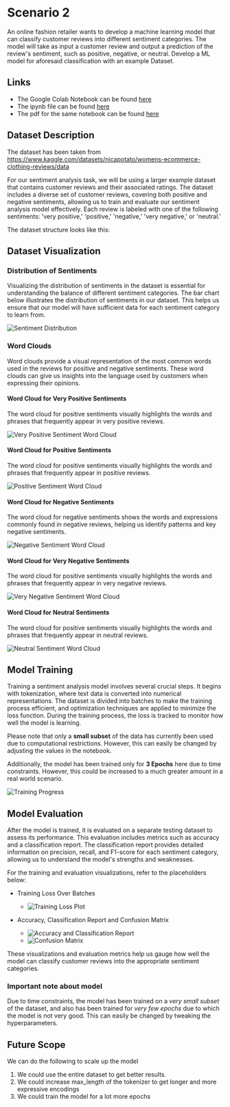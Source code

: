 # Scenario 2

An online fashion retailer wants to develop a machine learning model that can classify customer reviews into different sentiment categories. The model will take as input a customer review and output a prediction of the review's sentiment, such as positive,
negative, or neutral. Develop a ML model for aforesaid classification with an example Dataset.

## Links

- The Google Colab Notebook can be found [here](https://colab.research.google.com/drive/1F9qzOvG-hkCwBX519Sv8gbGN362BLjRi?usp=sharing)
- The ipynb file can be found [here](./Review_Sentiment_Analysis.ipynb)
- The pdf for the same notebook can be found [here](./review-sentiment-analysis.pdf)

## Dataset Description

The dataset has been taken from https://www.kaggle.com/datasets/nicapotato/womens-ecommerce-clothing-reviews/data

For our sentiment analysis task, we will be using a larger example dataset that contains customer reviews and their associated ratings. The dataset includes a diverse set of customer reviews, covering both positive and negative sentiments, allowing us to train and evaluate our sentiment analysis model effectively. Each review is labeled with one of the following sentiments: 'very positive,' 'positive,' 'negative,' 'very negative,' or 'neutral.'

The dataset structure looks like this:
  
## Dataset Visualization

### Distribution of Sentiments

Visualizing the distribution of sentiments in the dataset is essential for understanding the balance of different sentiment categories. The bar chart below illustrates the distribution of sentiments in our dataset. This helps us ensure that our model will have sufficient data for each sentiment category to learn from.

![Sentiment Distribution](./imgs/sentiment-dist.png)

### Word Clouds

Word clouds provide a visual representation of the most common words used in the reviews for positive and negative sentiments. These word clouds can give us insights into the language used by customers when expressing their opinions.

#### Word Cloud for Very Positive Sentiments

The word cloud for positive sentiments visually highlights the words and phrases that frequently appear in very positive reviews.

![Very Positive Sentiment Word Cloud](./imgs/very_pos.png)

#### Word Cloud for Positive Sentiments

The word cloud for positive sentiments visually highlights the words and phrases that frequently appear in positive reviews.

![Positive Sentiment Word Cloud](./imgs/pos.png)

#### Word Cloud for Negative Sentiments

The word cloud for negative sentiments shows the words and expressions commonly found in negative reviews, helping us identify patterns and key negative sentiments.

![Negative Sentiment Word Cloud](./imgs/neg.png)

#### Word Cloud for Very Negative Sentiments

The word cloud for positive sentiments visually highlights the words and phrases that frequently appear in very negative reviews.

![Very Negative Sentiment Word Cloud](./imgs/very_neg.png)

#### Word Cloud for Neutral Sentiments

The word cloud for positive sentiments visually highlights the words and phrases that frequently appear in neutral reviews.

![Neutral Sentiment Word Cloud](./imgs/neutral.png)

## Model Training

Training a sentiment analysis model involves several crucial steps. It begins with tokenization, where text data is converted into numerical representations. The dataset is divided into batches to make the training process efficient, and optimization techniques are applied to minimize the loss function. During the training process, the loss is tracked to monitor how well the model is learning.

Please note that only a **small subset** of the data has currently been used due to computational restrictions. However, this can easily be changed by adjusting the values in the notebook.

Additionally, the model has been trained only for **3 Epochs** here due to time constraints. However, this could be increased to a much greater amount in a real world scenario.

![Training Progress](./imgs/training.png)

## Model Evaluation

After the model is trained, it is evaluated on a separate testing dataset to assess its performance. This evaluation includes metrics such as accuracy and a classification report. The classification report provides detailed information on precision, recall, and F1-score for each sentiment category, allowing us to understand the model's strengths and weaknesses.

For the training and evaluation visualizations, refer to the placeholders below:

- Training Loss Over Batches
    - ![Training Loss Plot](./imgs/train_loss.png)

- Accuracy, Classification Report and Confusion Matrix
    - ![Accuracy and Classification Report](./imgs/eval.png)
    - ![Confusion Matrix](./imgs/confusion.png)

These visualizations and evaluation metrics help us gauge how well the model can classify customer reviews into the appropriate sentiment categories.

### Important note about model

Due to time constraints, the model has been trained on a *very small subset* of the dataset, and also has been trained for *very few epochs* due to which the model is not very good. This can easily be changed by tweaking the hyperparameters.

## Future Scope

We can do the following to scale up the model
1. We could use the entire dataset to get better results.
2. We could increase max_length of the tokenizer to get longer and more expressive encodings
3. We could train the model for a lot more epochs